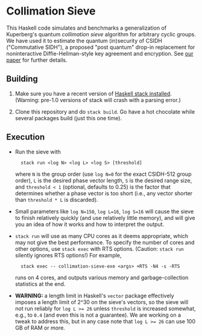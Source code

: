 # Collimation Sieve

This Haskell code simulates and benchmarks a generalization of
Kuperberg's quantum *collimation sieve* algorithm for arbitrary cyclic
groups. We have used it to estimate the quantum (in)security of CSIDH
("Commutative SIDH"), a proposed "post quantum" drop-in replacement
for noninteractive Diffie-Hellman-style key agreement and
encryption. See
[our paper](https://web.eecs.umich.edu/~cpeikert/pubs/csidh-sieve.pdf)
for further details.

## Building

1. Make sure you have a recent version of
[Haskell stack installed](https://docs.haskellstack.org/en/stable/install_and_upgrade/). (Warning:
pre-1.0 versions of stack will crash with a parsing error.)

2. Clone this repository and do `stack build`. Go have a hot chocolate
while several packages build (just this one time).

## Execution

* Run the sieve with

        stack run <log N> <log L> <log S> [threshold]
  where `N` is the group order (use `log N=0` for the exact CSIDH-512
  group order), `L` is the desired phase vector length, `S` is the
  desired range size, and `threshold < 1` (optional, defaults to 0.25)
  is the factor that determines whether a phase vector is too short
  (i.e., any vector shorter than `threshold * L` is discarded).

* Small parameters like `log N=150`, `log L=16`, `log S=16` will cause
  the sieve to finish relatively quickly (and use relatively little
  memory), and will give you an idea of how it works and how to
  interpret the output.

* `stack run` will use as many CPU cores as it deems appropriate,
  which may not give the best performance. To specify the number of
  cores and other options, use `stack exec` with RTS
  options. (Caution: `stack run` silently ignores RTS options!)  For
  example,

        stack exec -- collimation-sieve-exe <args> +RTS -N4 -s -RTS
  runs on 4 cores, and outputs various memory and garbage-collection
  statistics at the end.

* **WARNING:** a length limit in Haskell's `vector` package
  effectively imposes a length limit of 2^30 on the sieve's vectors,
  so the sieve will not run reliably for `log L >= 26` unless
  `threshold` is increased somewhat, e.g., to `0.4` (and even this is
  not a guarantee). We are working on a tweak to address this, but in
  any case note that `log L >= 26` can use 100 GB of RAM or more.
